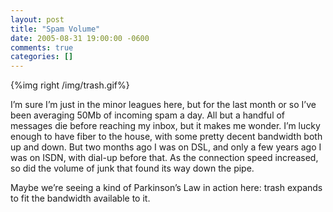 ```yaml
---
layout: post
title: "Spam Volume"
date: 2005-08-31 19:00:00 -0600
comments: true
categories: []
---
```


{%img right /img/trash.gif%}

I’m sure I’m just in the minor leagues here, but for the last month or
so I’ve been averaging 50Mb of incoming spam a day. All but a handful
of messages die before reaching my inbox, but it makes me wonder. I’m
lucky enough to have fiber to the house, with some pretty decent
bandwidth both up and down. But two months ago I was on DSL, and only
a few years ago I was on ISDN, with dial-up before that. As the
connection speed increased, so did the volume of junk that found its
way down the pipe.


Maybe we’re seeing a kind of Parkinson’s Law in action here: trash
expands to fit the bandwidth available to it.

